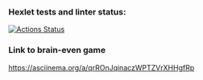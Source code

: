 ### Hexlet tests and linter status:
[![Actions Status](https://github.com/chernik01/python-project-49/workflows/hexlet-check/badge.svg)](https://github.com/chernik01/python-project-49/actions)

### Link to brain-even game
https://asciinema.org/a/qrROnJqinaczWPTZVrXHHgfRp

